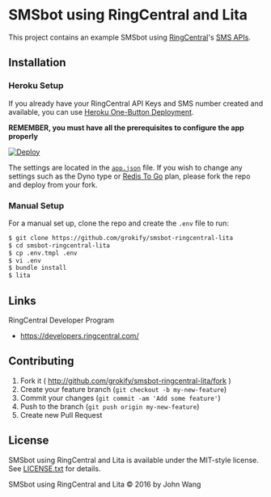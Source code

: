 SMSbot using RingCentral and Lita
=================================

This project contains an example SMSbot using [RingCentral](https://ringcentral.com)'s [SMS APIs](https://developers.ringcentral.com).

## Installation

### Heroku Setup

If you already have your RingCentral API Keys and SMS number created and available, you can use [Heroku One-Button Deployment](https://devcenter.heroku.com/articles/heroku-button).

**REMEMBER, you must have all the prerequisites to configure the app properly**

[![Deploy](https://www.herokucdn.com/deploy/button.svg)](https://heroku.com/deploy)

The settings are located in the [`app.json`](app.json) file. If you wish to change any settings such as the Dyno type or [Redis To Go](https://elements.heroku.com/addons/redistogo) plan, please fork the repo and deploy from your fork.

### Manual Setup

For a manual set up, clone the repo and create the `.env` file to run:

```bash
$ git clone https://github.com/grokify/smsbot-ringcentral-lita
$ cd smsbot-ringcentral-lita
$ cp .env.tmpl .env
$ vi .env
$ bundle install
$ lita
```

## Links

RingCentral Developer Program

* https://developers.ringcentral.com/

## Contributing

1. Fork it ( http://github.com/grokify/smsbot-ringcentral-lita/fork )
2. Create your feature branch (`git checkout -b my-new-feature`)
3. Commit your changes (`git commit -am 'Add some feature'`)
4. Push to the branch (`git push origin my-new-feature`)
5. Create new Pull Request

## License

SMSbot using RingCentral and Lita is available under the MIT-style license. See [LICENSE.txt](LICENSE.txt) for details.

SMSbot using RingCentral and Lita &copy; 2016 by John Wang